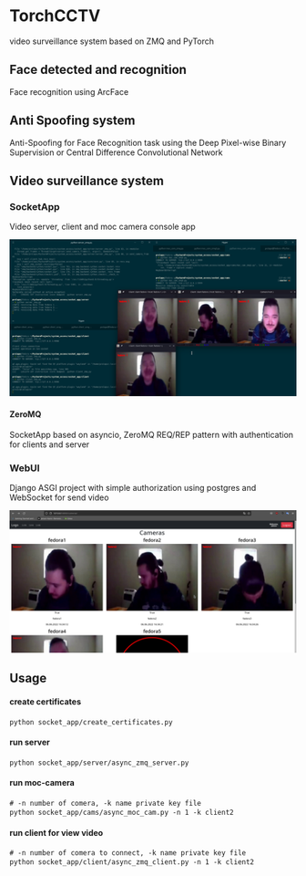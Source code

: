 # TorchCCTV

video surveillance system based on ZMQ and PyTorch

## Face detected and recognition

Face recognition using ArcFace

## Anti Spoofing system

Anti-Spoofing for Face Recognition task using the Deep Pixel-wise Binary Supervision 
or Central Difference Convolutional Network 

## Video surveillance system

### SocketApp

Video server, client and moc camera console app

![ZeroMQ console app](images/socketapp.png)

#### ZeroMQ

SocketApp based on asyncio, ZeroMQ REQ/REP pattern with authentication for clients and server
### WebUI

Django ASGI project with simple authorization using postgres and WebSocket for send video

![Web user interface](images/webui.png)

## Usage
#### create certificates
    python socket_app/create_certificates.py    
#### run server
    python socket_app/server/async_zmq_server.py
#### run moc-camera
    # -n number of comera, -k name private key file
    python socket_app/cams/async_moc_cam.py -n 1 -k client2
#### run client for view video
    # -n number of comera to connect, -k name private key file
    python socket_app/client/async_zmq_client.py -n 1 -k client2
